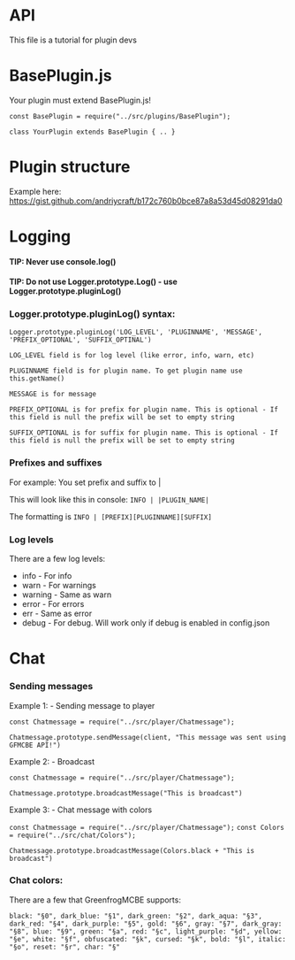 
# API

This file is a tutorial for plugin devs

# BasePlugin.js

Your plugin must extend BasePlugin.js!

`const BasePlugin = require("../src/plugins/BasePlugin");`

`class YourPlugin extends BasePlugin { .. }`

# Plugin structure

Example here: https://gist.github.com/andriycraft/b172c760b0bce87a8a53d45d08291da0

# Logging

#### TIP: Never use console.log()

#### TIP: Do not use Logger.prototype.Log() - use Logger.prototype.pluginLog()

### Logger.prototype.pluginLog() syntax:

`Logger.prototype.pluginLog('LOG_LEVEL', 'PLUGINNAME', 'MESSAGE', 'PREFIX_OPTIONAL', 'SUFFIX_OPTINAL')`


`LOG_LEVEL field is for log level (like error, info, warn, etc)`

`PLUGINNAME field is for plugin name. To get plugin name use this.getName()`

`MESSAGE is for message`

`PREFIX_OPTIONAL is for prefix for plugin name. This is optional - If this field is null the prefix will be set to empty string`

`SUFFIX_OPTIONAL is for suffix for plugin name. This is optional - If this field is null the prefix will be set to empty string`

### Prefixes and suffixes

For example: You set prefix and suffix to |

This will look like this in console:
`INFO | |PLUGIN_NAME|`

The formatting is `INFO | [PREFIX][PLUGINNAME][SUFFIX]`

### Log levels

There are a few log levels:

- info - For info
- warn - For warnings
- warning - Same as warn
- error - For errors
- err - Same as error
- debug - For debug. Will work only if debug is enabled in config.json


# Chat

### Sending messages

Example 1: - Sending message to player

`const Chatmessage = require("../src/player/Chatmessage");`

`Chatmessage.prototype.sendMessage(client, "This message was sent using GFMCBE API!")`


Example 2: - Broadcast

`const Chatmessage = require("../src/player/Chatmessage");`

`Chatmessage.prototype.broadcastMessage("This is broadcast")`


Example 3: - Chat message with colors

`const Chatmessage = require("../src/player/Chatmessage");`
`const Colors = require("../src/chat/Colors");`

`Chatmessage.prototype.broadcastMessage(Colors.black + "This is broadcast")`

### Chat colors:

There are a few that GreenfrogMCBE supports:

`black: "§0",
dark_blue: "§1",
dark_green: "§2",
dark_aqua: "§3",
dark_red: "§4",
dark_purple: "§5",
gold: "§6",
gray: "§7",
dark_gray: "§8",
blue: "§9",
green: "§a",
red: "§c",
light_purple: "§d",
yellow: "§e",
white: "§f",
obfuscated: "§k",
cursed: "§k",
bold: "§l",
italic: "§o",
reset: "§r",
char: "§"`

